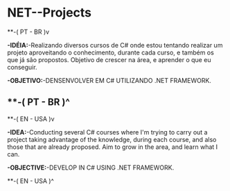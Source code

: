 # NET--Projects
**-( PT - BR )v

**-IDÉIA:**-Realizando diversos cursos de C# onde estou tentando realizar um projeto aproveitando o conhecimento, durante cada curso, e também os que já são propostos. Objetivo de crescer na área, e aprender o que eu conseguir.

**-OBJETIVO:**-DENSENVOLVER EM C# UTILIZANDO .NET FRAMEWORK.

**-( PT - BR )^
--------------------------
**-( EN - USA )v

**-IDEA:**-Conducting several C# courses where I'm trying to carry out a project taking advantage of the knowledge, during each course, and also those that are already proposed. Aim to grow in the area, and learn what I can.

**-OBJECTIVE:**-DEVELOP IN C# USING .NET FRAMEWORK.

**-( EN - USA )^
